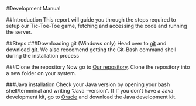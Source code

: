 #Development Manual

##Introduction
This report will guide you through the steps required to setup our Tic-Toe-Toe game, fetching and accessing the code and running the server.

##Steps
###Downloading git (Windows only)
Head over to [git](https://git-scm.com/downloads) and download git. We also reccomend getting the Git-Bash command shell during the installation process

###Clone the repository
Now go to [Our repository](https://github.com/titanicfloatnone/ticTac). Clone the repository into a new folder on your system.

###Java installation
Check your Java version by opening your bash shell/termninal and writing "Java -version". If 
If you don't have a Java development kit, go to [Oracle](http://www.oracle.com/technetwork/java/javase/downloads/jdk8-downloads-2133151.html) and download the Java development kit.

